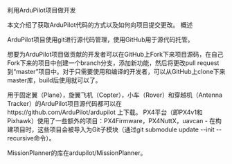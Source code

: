 利用ArduPilot项目做开发

本文介绍了获取ArduPilot代码的方式以及如何向项目提交更改。
概述

ArduPilot项目使用git进行源代码管理，使用GitHub用于源代码托管。

想要为ArduPilot项目做贡献的开发者可以在GitHub上Fork下来项目源码，在自己Fork下来的项目中创建一个branch分支，添加新功能，然后将更改pull request到“master”项目中。对于只需要使用和编译的开发者，可以从GitHub上clone下来master库，build后使用就可以了。

用于固定翼（Plane），旋翼飞机（Copter），小车（Rover）和穿越机（Antenna Tracker）的ArduPilot项目源代码都可以在https://github.com/ArduPilot/ardupilot 上下载。 PX4平台（即PX4v1和Pixhawk）使用了一些额外的项目：PX4Firmware，PX4NuttX，uavcan - 在构建项目时，这些项目会被导入为Git子模块（通过git submodule update --init --recursive命令）。

MissionPlanner的库在ardupilot/MissionPlanner。
